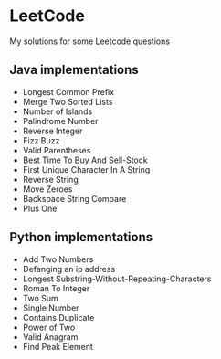 # LeetCode
My solutions for some Leetcode questions

## Java implementations
- Longest Common Prefix
- Merge Two Sorted Lists	
- Number of Islands	
- Palindrome Number	
- Reverse Integer
- Fizz Buzz
- Valid Parentheses
- Best Time To Buy And Sell-Stock
- First Unique Character In A String
- Reverse String
- Move Zeroes
- Backspace String Compare
- Plus One

## Python implementations
- Add Two Numbers	
- Defanging an ip address
- Longest Substring-Without-Repeating-Characters	
- Roman To Integer
- Two Sum
- Single Number
- Contains Duplicate
- Power of Two
- Valid Anagram
- Find Peak Element